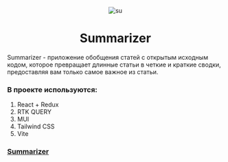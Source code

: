 <p align="center">
<img src="https://i.ibb.co/jJwk883/su.png" alt="su" border="0">
</p>
<h1 align="center">Summarizer</h1>

Summarizer - приложение обобщения статей с открытым исходным кодом, которое превращает длинные статьи в четкие и краткие сводки, предоставляя вам только самое важное из статьи.


### В проекте используются:

1. React + Redux
2. RTK QUERY
3. MUI 
4. Tailwind CSS
5. Vite

###  [Summarizer](https://eternalside.github.io//)
